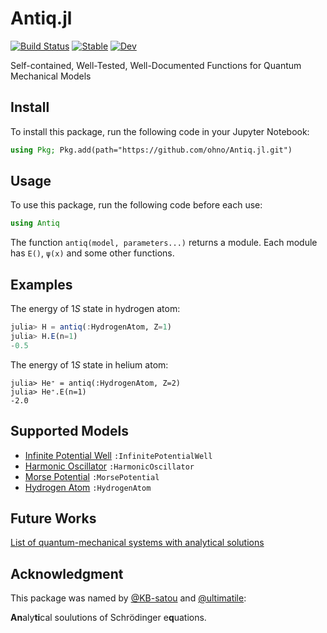 # Antiq.jl

[![Build Status](https://github.com/ohno/Antiq.jl/actions/workflows/CI.yml/badge.svg?branch=main)](https://github.com/ohno/Antiq.jl/actions/workflows/CI.yml?query=branch%3Amain) 
[![Stable](https://img.shields.io/badge/docs-stable-blue.svg)](https://ohno.github.io/Antiq.jl/stable/)
[![Dev](https://img.shields.io/badge/docs-dev-blue.svg)](https://ohno.github.io/Antiq.jl/dev/)

Self-contained, Well-Tested, Well-Documented Functions for Quantum Mechanical Models

## Install

To install this package, run the following code in your Jupyter Notebook:

```julia
using Pkg; Pkg.add(path="https://github.com/ohno/Antiq.jl.git")
```

## Usage

To use this package, run the following code before each use:

```julia
using Antiq
```

The function `antiq(model, parameters...)` returns a module. Each module has `E()`, `ψ(x)` and some other functions.

## Examples

The energy of $1S$ state in hydrogen atom:
```julia
julia> H = antiq(:HydrogenAtom, Z=1)
julia> H.E(n=1)
-0.5
```

The energy of $1S$ state in helium atom:
```
julia> He⁺ = antiq(:HydrogenAtom, Z=2)
julia> He⁺.E(n=1)
-2.0
```

## Supported Models

- [Infinite Potential Well](https://ohno.github.io/Antiq.jl/dev/InfinitePotentialWell/) `:InfinitePotentialWell`
- [Harmonic Oscillator](https://ohno.github.io/Antiq.jl/dev/HarmonicOscillator/) `:HarmonicOscillator`
- [Morse Potential](https://ohno.github.io/Antiq.jl/dev/MorsePotential/) `:MorsePotential`
- [Hydrogen Atom](https://ohno.github.io/Antiq.jl/dev/HydrogenAtom/) `:HydrogenAtom`

## Future Works

[List of quantum-mechanical systems with analytical solutions](https://en.wikipedia.org/wiki/List_of_quantum-mechanical_systems_with_analytical_solutions)

## Acknowledgment

This package was named by [@KB-satou](https://github.com/KB-satou) and [@ultimatile](https://github.com/ultimatile):

**An**aly**ti**cal soulutions of Schrödinger e**q**uations.
